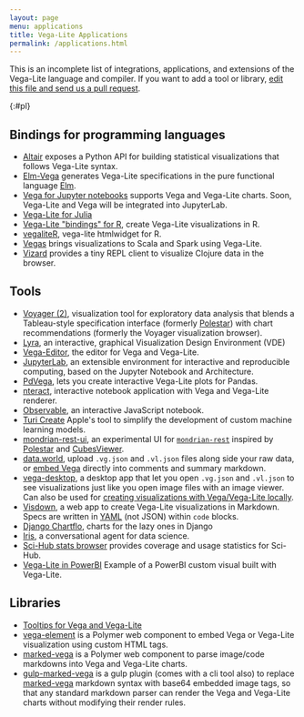 ```yaml
---
layout: page
menu: applications
title: Vega-Lite Applications
permalink: /applications.html
---
```


This is an incomplete list of integrations, applications, and extensions of the Vega-Lite language and compiler. If you want to add a tool or library, [edit this file and send us a pull request](https://github.com/vega/vega-lite/blob/master/site/usage/applications.md).

{:#pl}

## Bindings for programming languages

-   [Altair](https://altair-viz.github.io) exposes a Python API for building statistical visualizations that follows Vega-Lite syntax.
-   [Elm-Vega](http://package.elm-lang.org/packages/gicentre/elm-vega/latest) generates Vega-Lite specifications in the pure functional language [Elm](http://elm-lang.org).
-   [Vega for Jupyter notebooks](https://github.com/vega/ipyvega) supports Vega and Vega-Lite charts. Soon, Vega-Lite and Vega will be integrated into JupyterLab.
-   [Vega-Lite for Julia](https://github.com/fredo-dedup/VegaLite.jl)
-   [Vega-Lite "bindings" for R](https://github.com/hrbrmstr/vegalite), create Vega-Lite visualizations in R.
-   [vegaliteR](https://github.com/timelyportfolio/vegaliteR), vega-lite htmlwidget for R.
-   [Vegas](https://github.com/aishfenton/Vegas) brings visualizations to Scala and Spark using Vega-Lite.
-   [Vizard](https://github.com/yieldbot/vizard) provides a tiny REPL client to visualize Clojure data in the browser.

## Tools

-   [Voyager (2)](https://github.com/vega/voyager), visualization tool for exploratory data analysis that blends a Tableau-style specification interface (formerly [Polestar](https://github.com/vega/polestar)) with chart recommendations (formerly the Voyager visualization browser).
-   [Lyra](https://github.com/vega/lyra), an interactive, graphical Visualization Design Environment (VDE)
-   [Vega-Editor](https://vega.github.io/editor/), the editor for Vega and Vega-Lite.
-   [JupyterLab](https://github.com/jupyterlab/jupyterlab), an extensible environment for interactive and reproducible computing, based on the Jupyter Notebook and Architecture.
-   [PdVega](https://jakevdp.github.io/pdvega/), lets you create interactive Vega-Lite plots for Pandas.
-   [nteract](https://github.com/nteract/nteract), interactive notebook application with Vega and Vega-Lite renderer.
-   [Observable](https://beta.observablehq.com/), an interactive JavaScript notebook.
-   [Turi Create](https://github.com/apple/turicreate) Apple's tool to simplify the development of custom machine learning models.
-   [mondrian-rest-ui](https://github.com/jazzido/mondrian-rest-ui), an experimental UI for [`mondrian-rest`](https://github.com/jazzido/mondrian-rest) inspired by [Polestar](https://github.com/vega/polestar) and [CubesViewer](https://github.com/jjmontesl/cubesviewer).
-   [data.world](https://data.world), upload `.vg.json` and `.vl.json` files along side your raw data, or [embed Vega](https://docs.data.world/tutorials/markdown/#vega-and-vega-lite) directly into comments and summary markdown.
-   [vega-desktop](https://github.com/kristw/vega-desktop), a desktop app that let you open `.vg.json` and `.vl.json` to see visualizations just like you open image files with an image viewer. Can also be used for [creating visualizations with Vega/Vega-Lite locally](https://medium.com/@kristw/create-visualizations-with-vega-on-your-machine-using-your-preferred-editor-529e1be875c0).
-   [Visdown](http://visdown.com), a web app to create Vega-Lite visualizations in Markdown. Specs are written in [YAML](http://www.yaml.org/) (not JSON) within `code` blocks.
-   [Django Chartflo](https://github.com/synw/django-chartflo), charts for the lazy ones in Django
-   [Iris](https://hackernoon.com/a-conversational-agent-for-data-science-4ae300cdc220), a conversational agent for data science.
-   [Sci-Hub stats browser](https://github.com/greenelab/scihub) provides coverage and usage statistics for Sci-Hub.
-   [Vega-Lite in PowerBI](https://github.com/Microsoft/vegalite-for-powerbi/) Example of a PowerBI custom visual built with Vega-Lite.

## Libraries

-   [Tooltips for Vega and Vega-Lite](https://github.com/vega/vega-lite-tooltip)
-   [vega-element](https://www.webcomponents.org/element/PolymerVis/vega-element) is a Polymer web component to embed Vega or Vega-Lite visualization using custom HTML tags.
-   [marked-vega](https://www.webcomponents.org/element/PolymerVis/marked-vega) is a Polymer web component to parse image/code markdowns into Vega and Vega-Lite charts.
-   [gulp-marked-vega](https://github.com/e2fyi/gulp-marked-vega) is a gulp plugin (comes with a cli tool also) to replace [marked-vega](https://www.webcomponents.org/element/PolymerVis/marked-vega) markdown syntax with base64 embedded image tags, so that any standard markdown parser can render the Vega and Vega-Lite charts without modifying their render rules.
